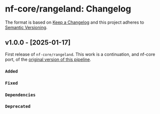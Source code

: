 # nf-core/rangeland: Changelog

The format is based on [Keep a Changelog](https://keepachangelog.com/en/1.0.0/)
and this project adheres to [Semantic Versioning](https://semver.org/spec/v2.0.0.html).

## v1.0.0 - [2025-01-17]

First release of `nf-core/rangeland`.
This work is a continuation, and nf-core port, of the [original version of this pipeline](https://github.com/CRC-FONDA/FORCE2NXF-Rangeland).

### `Added`

### `Fixed`

### `Dependencies`

### `Deprecated`
